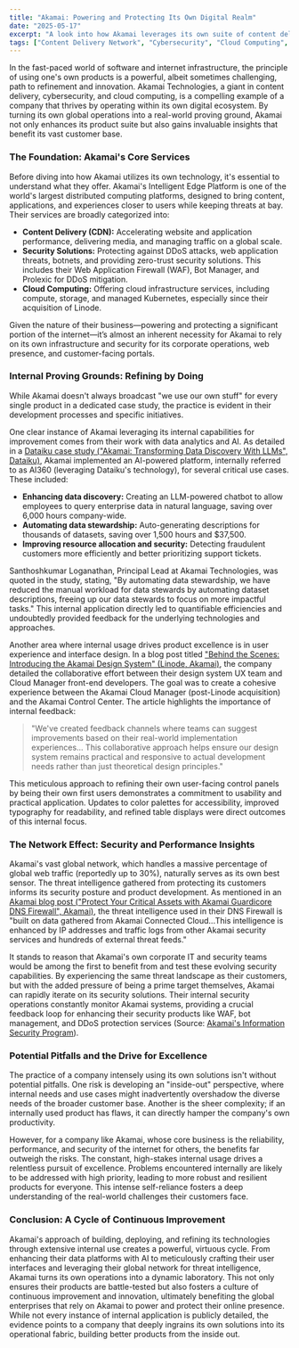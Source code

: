 ```yaml
---
title: "Akamai: Powering and Protecting Its Own Digital Realm"
date: "2025-05-17"
excerpt: "A look into how Akamai leverages its own suite of content delivery, security, and cloud computing solutions to refine its offerings and enhance its operational efficiency, turning internal use into a powerful engine for innovation."
tags: ["Content Delivery Network", "Cybersecurity", "Cloud Computing", "Product Development", "Customer Experience", "Internal Innovation", "Software Development Lifecycle"]
---
```


In the fast-paced world of software and internet infrastructure, the principle of using one's own products is a powerful, albeit sometimes challenging, path to refinement and innovation. Akamai Technologies, a giant in content delivery, cybersecurity, and cloud computing, is a compelling example of a company that thrives by operating within its own digital ecosystem. By turning its own global operations into a real-world proving ground, Akamai not only enhances its product suite but also gains invaluable insights that benefit its vast customer base.

### The Foundation: Akamai's Core Services

Before diving into how Akamai utilizes its own technology, it's essential to understand what they offer. Akamai's Intelligent Edge Platform is one of the world's largest distributed computing platforms, designed to bring content, applications, and experiences closer to users while keeping threats at bay. Their services are broadly categorized into:

* **Content Delivery (CDN):** Accelerating website and application performance, delivering media, and managing traffic on a global scale.
* **Security Solutions:** Protecting against DDoS attacks, web application threats, botnets, and providing zero-trust security solutions. This includes their Web Application Firewall (WAF), Bot Manager, and Prolexic for DDoS mitigation.
* **Cloud Computing:** Offering cloud infrastructure services, including compute, storage, and managed Kubernetes, especially since their acquisition of Linode.

Given the nature of their business—powering and protecting a significant portion of the internet—it’s almost an inherent necessity for Akamai to rely on its own infrastructure and security for its corporate operations, web presence, and customer-facing portals.

### Internal Proving Grounds: Refining by Doing

While Akamai doesn't always broadcast "we use our own stuff" for every single product in a dedicated case study, the practice is evident in their development processes and specific initiatives.

One clear instance of Akamai leveraging its internal capabilities for improvement comes from their work with data analytics and AI. As detailed in a [Dataiku case study ("Akamai: Transforming Data Discovery With LLMs", Dataiku)](https://www.dataiku.com/stories/detail/akamai/), Akamai implemented an AI-powered platform, internally referred to as AI360 (leveraging Dataiku's technology), for several critical use cases. These included:

* **Enhancing data discovery:** Creating an LLM-powered chatbot to allow employees to query enterprise data in natural language, saving over 6,000 hours company-wide.
* **Automating data stewardship:** Auto-generating descriptions for thousands of datasets, saving over 1,500 hours and $37,500.
* **Improving resource allocation and security:** Detecting fraudulent customers more efficiently and better prioritizing support tickets.

Santhoshkumar Loganathan, Principal Lead at Akamai Technologies, was quoted in the study, stating, "By automating data stewardship, we have reduced the manual workload for data stewards by automating dataset descriptions, freeing up our data stewards to focus on more impactful tasks." This internal application directly led to quantifiable efficiencies and undoubtedly provided feedback for the underlying technologies and approaches.

Another area where internal usage drives product excellence is in user experience and interface design. In a blog post titled ["Behind the Scenes: Introducing the Akamai Design System" (Linode, Akamai)](https://www.linode.com/blog/compute/akamai-design-system-cloud-ui/), the company detailed the collaborative effort between their design system UX team and Cloud Manager front-end developers. The goal was to create a cohesive experience between the Akamai Cloud Manager (post-Linode acquisition) and the Akamai Control Center. The article highlights the importance of internal feedback:

> "We've created feedback channels where teams can suggest improvements based on their real-world implementation experiences... This collaborative approach helps ensure our design system remains practical and responsive to actual development needs rather than just theoretical design principles."

This meticulous approach to refining their own user-facing control panels by being their own first users demonstrates a commitment to usability and practical application. Updates to color palettes for accessibility, improved typography for readability, and refined table displays were direct outcomes of this internal focus.

### The Network Effect: Security and Performance Insights

Akamai's vast global network, which handles a massive percentage of global web traffic (reportedly up to 30%), naturally serves as its own best sensor. The threat intelligence gathered from protecting its customers informs its security posture and product development. As mentioned in an [Akamai blog post ("Protect Your Critical Assets with Akamai Guardicore DNS Firewall", Akamai)](https://www.akamai.com/blog/security/protect-critical-assets-with-akamai-guardicore-dns-firewall), the threat intelligence used in their DNS Firewall is "built on data gathered from Akamai Connected Cloud...This intelligence is enhanced by IP addresses and traffic logs from other Akamai security services and hundreds of external threat feeds."

It stands to reason that Akamai's own corporate IT and security teams would be among the first to benefit from and test these evolving security capabilities. By experiencing the same threat landscape as their customers, but with the added pressure of being a prime target themselves, Akamai can rapidly iterate on its security solutions. Their internal security operations constantly monitor Akamai systems, providing a crucial feedback loop for enhancing their security products like WAF, bot management, and DDoS protection services (Source: [Akamai's Information Security Program](https://www.akamai.com/legal/compliance/akamai-information-security-program)).

### Potential Pitfalls and the Drive for Excellence

The practice of a company intensely using its own solutions isn't without potential pitfalls. One risk is developing an "inside-out" perspective, where internal needs and use cases might inadvertently overshadow the diverse needs of the broader customer base. Another is the sheer complexity; if an internally used product has flaws, it can directly hamper the company's own productivity.

However, for a company like Akamai, whose core business is the reliability, performance, and security of the internet for others, the benefits far outweigh the risks. The constant, high-stakes internal usage drives a relentless pursuit of excellence. Problems encountered internally are likely to be addressed with high priority, leading to more robust and resilient products for everyone. This intense self-reliance fosters a deep understanding of the real-world challenges their customers face.

### Conclusion: A Cycle of Continuous Improvement

Akamai's approach of building, deploying, and refining its technologies through extensive internal use creates a powerful, virtuous cycle. From enhancing their data platforms with AI to meticulously crafting their user interfaces and leveraging their global network for threat intelligence, Akamai turns its own operations into a dynamic laboratory. This not only ensures their products are battle-tested but also fosters a culture of continuous improvement and innovation, ultimately benefiting the global enterprises that rely on Akamai to power and protect their online presence. While not every instance of internal application is publicly detailed, the evidence points to a company that deeply ingrains its own solutions into its operational fabric, building better products from the inside out.